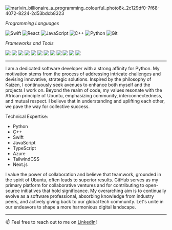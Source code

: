 
![marlvin_billionaire_a_programming_colourful_photo8k_2c129df0-7f68-4072-8224-2d53bdcb8323](https://github.com/Marlvin12/Marlvin12/assets/122947486/257af9c4-878b-4f9a-ae33-db1d5010b4eb)


*Programming Languages*

![Swift](https://img.shields.io/badge/-Swift-orange?style=flat-square&logo=Swift&logoColor=white)
![React](https://img.shields.io/badge/-React-61DAFB?style=flat-square&logo=react&logoColor=white)
![JavaScript](https://img.shields.io/badge/-JavaScript-F7DF1E?style=flat-square&logo=javascript&logoColor=white)
![C++](https://img.shields.io/badge/-C++-00599C?style=flat-square&logo=c%2B%2B&logoColor=white)
![Python](https://img.shields.io/badge/-Python-3776AB?style=flat-square&logo=Python&logoColor=white)
![Git](https://img.shields.io/badge/Git-F05032?style=flat&logo=git&logoColor=white)

*Frameworks and Tools*
<p>
  <img src="https://img.shields.io/badge/React_Native-20232A?style=for-the-badge&logo=react&logoColor=61DAFB" />
  <img src="https://img.shields.io/badge/React-20232A?style=for-the-badge&logo=react&logoColor=61DAFB" />
  <img src="https://img.shields.io/badge/Xcode-007ACC?style=flat-square&logo=Xcode&logoColor=white" />
  <img src="https://img.shields.io/badge/Visual_Studio_Code-0078D4?style=for-the-badge&logo=visual%20studio%20code&logoColor=white" />
  <img src="https://img.shields.io/badge/Visual_Studio-5C2D91?style=for-the-badge&logo=visual%20studio&logoColor=white" />
  <img src="https://img.shields.io/badge/Atom-66595C?style=for-the-badge&logo=Atom&logoColor=white" />
  <img src="https://img.shields.io/badge/Eclipse-2C2255?style=for-the-badge&logo=eclipse&logoColor=white" />
  <img src="https://img.shields.io/badge/sublime_text-%23575757.svg?&style=for-the-badge&logo=sublime-text&logoColor=important" />
  <img src="https://img.shields.io/badge/TailwindCSS-38B2AC?style=for-the-badge&logo=tailwind-css&logoColor=white" />
  <img src="https://img.shields.io/badge/Next.js-000000?style=for-the-badge&logo=next.js&logoColor=white" />
  <img src="https://img.shields.io/badge/Azure-0089D6?style=for-the-badge&logo=azure-devops&logoColor=white" />
  <img src="https://img.shields.io/badge/MySQL-4479A1?style=for-the-badge&logo=mysql&logoColor=white" />



</p>




---

I am a dedicated software developer with a strong affinity for Python. My motivation stems from the process of addressing intricate challenges and devising innovative, strategic solutions. Inspired by the philosophy of Kaizen, I continuously seek avenues to enhance both myself and the projects I work on. Beyond the realm of code, my values resonate with the African principle of Ubuntu, emphasizing community, interconnectedness, and mutual respect. I believe that in understanding and uplifting each other, we pave the way for collective success.

Technical Expertise:

- Python
- C++
- Swift
- JavaScript
- TypeScript
- Azure
- TailwindCSS
- Next.js

I value the power of collaboration and believe that teamwork, grounded in the spirit of Ubuntu, often leads to superior results. GitHub serves as my primary platform for collaborative ventures and for contributing to open-source initiatives that hold significance. My overarching aim is to continually evolve as a software professional, absorbing knowledge from industry peers, and actively giving back to our global tech community. Let's unite in our endeavors to shape a more harmonious digital landscape.

---


📫 Feel free to reach out to me on [LinkedIn](https://www.linkedin.com/in/marlvingoremusandu)!

